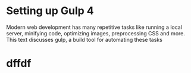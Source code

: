# Setting up Gulp 4
Modern web development has many repetitive tasks like running a local server, minifying code, optimizing images, preprocessing CSS and more. This text discusses gulp, a build tool for automating these tasks
<h1>dffdf</h1>
